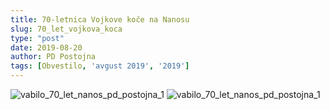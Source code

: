 ```yaml
---
title: 70-letnica Vojkove koče na Nanosu
slug: 70_let_vojkova_koca
type: "post"
date: 2019-08-20
author: PD Postojna
tags: [Obvestilo, 'avgust 2019', '2019']
---
```


![vabilo_70_let_nanos_pd_postojna_1](/img/posts/vabilo_70_let_nanos_pd_postojna_1.png)
![vabilo_70_let_nanos_pd_postojna_1](/img/posts/vabilo_70_let_nanos_pd_postojna_2.png)